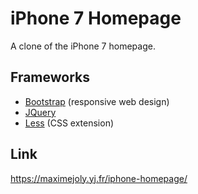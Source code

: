 # iPhone 7 Homepage
A clone of the iPhone 7 homepage.

## Frameworks
* [Bootstrap](https://getbootstrap.com/) (responsive web design) 
* [JQuery](https://jquery.com/)
* [Less](http://lesscss.org/) (CSS extension)

## Link
https://maximejoly.yj.fr/iphone-homepage/
